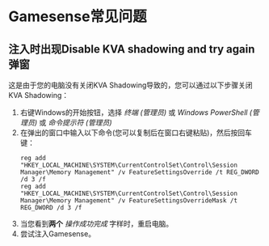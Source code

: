 # Gamesense常见问题

## 注入时出现**Disable KVA shadowing and try again**弹窗

这是由于您的电脑没有关闭KVA Shadowing导致的，您可以通过以下步骤关闭KVA Shadowing：

1. 右键Windows的开始按钮，选择 *终端 (管理员)* 或 *Windows PowerShell (管理员)* 或 *命令提示符 (管理员)*
2. 在弹出的窗口中输入以下命令(您可以复制后在窗口右键粘贴)，然后按回车键：
    ```shell
    reg add "HKEY_LOCAL_MACHINE\SYSTEM\CurrentControlSet\Control\Session Manager\Memory Management" /v FeatureSettingsOverride /t REG_DWORD /d 3 /f
    reg add "HKEY_LOCAL_MACHINE\SYSTEM\CurrentControlSet\Control\Session Manager\Memory Management" /v FeatureSettingsOverrideMask /t REG_DWORD /d 3 /f
    ```
3. 当您看到**两个** *操作成功完成* 字样时，重启电脑。
4. 尝试注入Gamesense。

